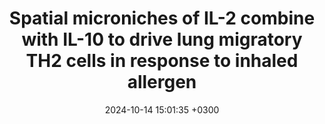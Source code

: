 ---
title: Spatial microniches of IL-2 combine with IL-10 to drive lung migratory TH2 cells in response to inhaled allergen
description: He K, <strong><u>Xiao H</strong></u>, MacDonald WA, <strong><u>Mehta I</strong></u>, <strong><u>Kishore A</strong></u>, <strong><u>Vincent A</strong></u>, Xu Z, Ray A, Chen W, Weaver CT, Lambrecht BN, <strong><u>Das J</strong></u>, Poholek AC
date: 2024-10-14 15:01:35 +0300
image: '/images/Spatial-microniches.png'
tags: [Gene_Regulatory_Networks]
href : 'https://www.nature.com/articles/s41590-024-01986-8'
published: Nature Immunology 2024
year : 2024
featured: true
---